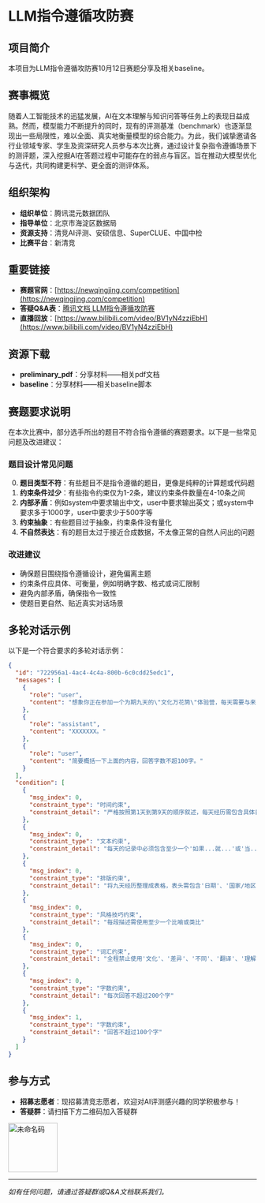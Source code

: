 # LLM指令遵循攻防赛

## 项目简介
本项目为LLM指令遵循攻防赛10月12日赛题分享及相关baseline。

## 赛事概览
随着人工智能技术的迅猛发展，AI在文本理解与知识问答等任务上的表现日益成熟。然而，模型能力不断提升的同时，现有的评测基准（benchmark）也逐渐显现出一些局限性，难以全面、真实地衡量模型的综合能力。为此，我们诚挚邀请各行业领域专家、学生及资深研究人员参与本次比赛，通过设计复杂指令遵循场景下的测评题，深入挖掘AI在答题过程中可能存在的弱点与盲区。旨在推动大模型优化与迭代，共同构建更科学、更全面的测评体系。

## 组织架构
- **组织单位**：腾讯混元数据团队
- **指导单位**：北京市海淀区数据局
- **资源支持**：清竞AI评测、安硕信息、SuperCLUE、中国中检
- **比赛平台**：新清竞

## 重要链接
- **赛题官网**：[https://newqingjing.com/competition](https://newqingjing.com/competition)
- **答疑Q&A表**：[腾讯文档 LLM指令遵循攻防赛](https://docs.qq.com/sheet/DYnJnUUFBYkFtSVhv)
- **直播回放**：[https://www.bilibili.com/video/BV1yN4zziEbH](https://www.bilibili.com/video/BV1yN4zziEbH)

## 资源下载
- **preliminary_pdf**：分享材料——相关pdf文档  
- **baseline**：分享材料——相关baseline脚本

## 赛题要求说明
在本次比赛中，部分选手所出的题目不符合指令遵循的赛题要求。以下是一些常见问题及改进建议：


### 题目设计常见问题
0. **题目类型不符**：有些题目不是指令遵循的题目，更像是纯粹的计算题或代码题
1. **约束条件过少**：有些指令约束仅为1-2条，建议约束条件数量在4-10条之间
2. **内部矛盾**：例如system中要求输出中文，user中要求输出英文；或system中要求多于1000字，user中要求少于500字等
3. **约束抽象**：有些题目过于抽象，约束条件没有量化
4. **不自然表达**：有的题目太过于接近合成数据，不太像正常的自然人问出的问题

### 改进建议
- 确保题目围绕指令遵循设计，避免偏离主题
- 约束条件应具体、可衡量，例如明确字数、格式或词汇限制
- 避免内部矛盾，确保指令一致性
- 使题目更自然、贴近真实对话场景

## 多轮对话示例
以下是一个符合要求的多轮对话示例：

```json
{
  "id": "722956a1-4ac4-4c4a-800b-6c0cdd25edc1",
  "messages": [
    {
      "role": "user",
      "content": "想象你正在参加一个为期九天的\"文化万花筒\"体验营，每天需要与来自不同国家的伙伴完成一项跨文化交流任务。请以生动有趣的方式记录这段经历，同时满足以下所有要求：\n\n### 核心要求\n1. **时间线索**：严格按照第1天到第9天的顺序叙述，每天经历需包含具体日期标记\n2. **条件互动**：每天的记录中必须包含至少一个\"如果...就...\"或\"当...时...\"的条件式互动描述\n3. **表格呈现**：将九天经历整理成表格，表头需包含\"日期\"、\"国家/地区\"、\"文化任务\"、\"关键发现\"、\"情感反应\"五列，表格必须有边框线\n4. **创意表达**：每段描述需使用至少一个比喻或类比，让文化差异像彩虹一样绚丽呈现\n5. **语言禁区**：全程禁止使用\"文化\"、\"差异\"、\"不同\"、\"翻译\"、\"理解\"这五个词语，用更巧妙的方式表达相关概念\n\n最后，每次回答字数不超200字。"
    },
    {
      "role": "assistant",
      "content": "XXXXXXX。"
    },
    {
      "role": "user",
      "content": "简要概括一下上面的内容，回答字数不超100字。"
    }
  ],
  "condition": [
    {
      "msg_index": 0,
      "constraint_type": "时间约束",
      "constraint_detail": "严格按照第1天到第9天的顺序叙述，每天经历需包含具体日期标记"
    },
    {
      "msg_index": 0,
      "constraint_type": "文本约束",
      "constraint_detail": "每天的记录中必须包含至少一个'如果...就...'或'当...时...'的条件式互动描述"
    },
    {
      "msg_index": 0,
      "constraint_type": "排版约束",
      "constraint_detail": "将九天经历整理成表格，表头需包含'日期'、'国家/地区'、'文化任务'、'关键发现'、'情感反应'五列，表格必须有边框线"
    },
    {
      "msg_index": 0,
      "constraint_type": "风格技巧约束",
      "constraint_detail": "每段描述需使用至少一个比喻或类比"
    },
    {
      "msg_index": 0,
      "constraint_type": "词汇约束",
      "constraint_detail": "全程禁止使用'文化'、'差异'、'不同'、'翻译'、'理解'这五个词语"
    },
    {
      "msg_index": 0,
      "constraint_type": "字数约束",
      "constraint_detail": "每次回答不超过200个字"
    },
    {
      "msg_index": 1,
      "constraint_type": "字数约束",
      "constraint_detail": "回答不超过100个字"
    }
  ]
}
```



## 参与方式
- **招募志愿者**：现招募清竞志愿者，欢迎对AI评测感兴趣的同学积极参与！
- **答疑群**：请扫描下方二维码加入答疑群


<img width="100" height="100" alt="未命名码" src="https://github.com/user-attachments/assets/af870366-c5ca-4f16-b2bc-e351e9bf6865" />

---

*如有任何问题，请通过答疑群或Q&A文档联系我们。*
